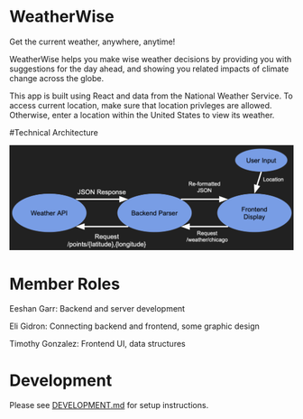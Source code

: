 # WeatherWise
Get the current weather, anywhere, anytime!

WeatherWise helps you make wise weather decisions by providing you with suggestions for the day ahead, 
and showing you related impacts of climate change across the globe. 

This app is built using React and data from the National Weather Service. To access current location, make sure that location privleges are allowed. Otherwise, enter a location within the United States to view its weather. 

#Technical Architecture

![ ](/frontend/public/images/TechnicalComponents.png)

# Member Roles
Eeshan Garr: Backend and server development

Eli Gidron: Connecting backend and frontend, some graphic design

Timothy Gonzalez: Frontend UI, data structures 
# Development
Please see [DEVELOPMENT.md](DEVELOPMENT.md) for setup instructions.
